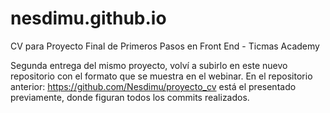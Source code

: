 # nesdimu.github.io
CV para Proyecto Final de Primeros Pasos en Front End - Ticmas Academy

Segunda entrega del mismo proyecto, volví a subirlo en este nuevo repositorio con el formato que se muestra en el webinar.
En el repositorio anterior: 
https://github.com/Nesdimu/proyecto_cv 
está el presentado previamente, donde figuran todos los commits realizados.
